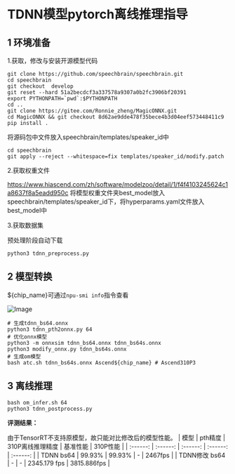 # TDNN模型pytorch离线推理指导

## 1 环境准备

1.获取，修改与安装开源模型代码

```shell
git clone https://github.com/speechbrain/speechbrain.git
cd speechbrain    
git checkout  develop    
git reset --hard 51a2becdcf3a337578a9307a0b2fc3906bf20391
export PYTHONPATH=`pwd`:$PYTHONPATH
cd ..
git clone https://gitee.com/Ronnie_zheng/MagicONNX.git
cd MagicONNX && git checkout 8d62ae9dde478f35bece4b3d04eef573448411c9
pip install .
```
将源码包中文件放入speechbrain/templates/speaker_id中
```shell
cd speechbrain
git apply --reject --whitespace=fix templates/speaker_id/modify.patch
```

2.获取权重文件

https://www.hiascend.com/zh/software/modelzoo/detail/1/f4f4103245624c1a8637f8a5eadd950c
将模型权重文件夹best_model放入speechbrain/templates/speaker_id下，将hyperparams.yaml文件放入best_model中

3.获取数据集

预处理阶段自动下载
```shell
python3 tdnn_preprocess.py
```

## 2 模型转换

${chip_name}可通过`npu-smi info`指令查看

![Image](https://gitee.com/ascend/ModelZoo-PyTorch/raw/master/ACL_PyTorch/images/310P3.png)

```shell
# 生成tdnn_bs64.onnx
python3 tdnn_pth2onnx.py 64
# 优化onnx模型
python3 -m onnxsim tdnn_bs64.onnx tdnn_bs64s.onnx
python3 modify_onnx.py tdnn_bs64s.onnx
# 生成om模型
bash atc.sh tdnn_bs64s.onnx Ascend${chip_name} # Ascend310P3
```


## 3 离线推理

```shell
bash om_infer.sh 64
python3 tdnn_postprocess.py
```
**评测结果：**

由于TensorRT不支持原模型，故只能对比修改后的模型性能。
| 模型              | pth精度        | 310P离线推理精度      | 基准性能      | 310P性能  |
| :------:          | :------:       | :------:            | :------:     | :------: |
| TDNN bs64         | 99.93%         | 99.93%              | -            |  2467fps  |
| TDNN修改 bs64     | -              | -                   | 2345.179 fps |  3815.886fps  |